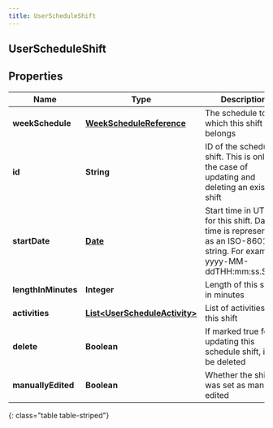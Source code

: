 ```yaml
---
title: UserScheduleShift
---
```

## UserScheduleShift


## Properties

| Name | Type | Description | Notes |
| ------------ | ------------- | ------------- | ------------- |
| **weekSchedule** | <!----><!---->[**WeekScheduleReference**](WeekScheduleReference.html)<!----> | The schedule to which this shift belongs |  [optional] |
| **id** | <!----><!---->**String**<!----> | ID of the schedule shift. This is only for the case of updating and deleting an existing shift |  [optional] |
| **startDate** | <!----><!---->[**Date**](Date.html)<!----> | Start time in UTC for this shift. Date time is represented as an ISO-8601 string. For example: yyyy-MM-ddTHH:mm:ss.SSSZ |  [optional] |
| **lengthInMinutes** | <!----><!---->**Integer**<!----> | Length of this shift in minutes |  [optional] |
| **activities** | <!----><!---->[**List&lt;UserScheduleActivity&gt;**](UserScheduleActivity.html)<!----> | List of activities in this shift |  [optional] |
| **delete** | <!----><!---->**Boolean**<!----> | If marked true for updating this schedule shift, it will be deleted |  [optional] |
| **manuallyEdited** | <!----><!---->**Boolean**<!----> | Whether the shift was set as manually edited |  [optional] |
{: class="table table-striped"}



